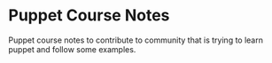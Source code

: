 # Puppet Course Notes
Puppet course notes to contribute to community that is trying to learn puppet and follow some examples.
